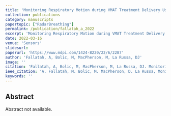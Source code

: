 ```yaml
---
title: 'Monitoring Respiratory Motion during VMAT Treatment Delivery Using Ultra-Wideband Radar'
collection: publications
category: manuscripts
papertopic: ["RadarBreathing"]
permalink: /publication/fallatah_a_2022
excerpt: 'Monitoring Respiratory Motion during VMAT Treatment Delivery Using Ultra-Wideband Radar published in Sensors.'
date: 2022-03-16
venue: 'Sensors'
slidesurl:
paperurl: 'https://www.mdpi.com/1424-8220/22/6/2287'
author: 'Fallatah, A, Bolic, M, MacPherson, M, La Russa, DJ'
image: ''
citation: 'Fallatah, A, Bolic, M, MacPherson, M, La Russa, DJ. Monitoring Respiratory Motion during VMAT Treatment Delivery Using Ultra-Wideband Radar. Sensors, 2022.'
ieee_citation: 'A. Fallatah, M. Bolic, M. MacPherson, D. La Russa, Monitoring Respiratory Motion during VMAT Treatment Delivery Using Ultra-Wideband Radar, Sensors, vol. 22, no. 6, pp. 2287, 2022.'
keywords: ''
---
```


## Abstract

Abstract not available.
